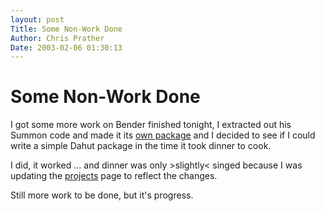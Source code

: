 ```yaml
---
layout: post
Title: Some Non-Work Done  
Author: Chris Prather
Date: 2003-02-06 01:30:13
---
```


# Some Non-Work Done
I got some more work on Bender finished tonight, I extracted out his Summon code and made it its <a href="/projects/Bender/Summon.pm">own package</a> and I decided to see if I could write a simple Dahut package in the time it took dinner to cook. 

I did, it worked ...  and dinner was only >slightly< singed because I was updating the <a href="/projects">projects</a> page to reflect the changes.

Still more work to be done, but it's progress.
